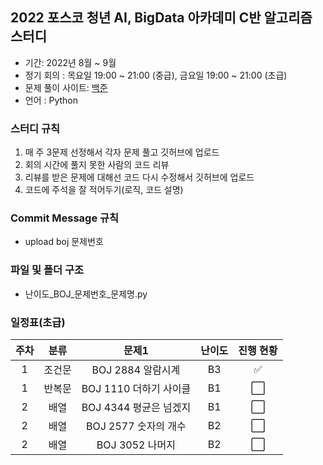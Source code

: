 
## 2022 포스코 청년 AI, BigData 아카데미 C반 알고리즘 스터디

* 기간: 2022년 8월 ~ 9월
* 정기 회의 : 목요일 19:00 ~ 21:00 (중급), 
             금요일 19:00 ~ 21:00 (초급)
* 문제 풀이 사이트: [백준](https://www.acmicpc.net/)
* 언어 : Python

### 스터디 규칙
1. 매 주 3문제 선정해서 각자 문제 풀고 깃허브에 업로드
2. 회의 시간에 풀지 못한 사람의 코드 리뷰
3. 리뷰를 받은 문제에 대해선 코드 다시 수정해서 깃허브에 업로드
4. 코드에 주석을 잘 적어두기(로직, 코드 설명)

### Commit Message 규칙
* upload boj 문제번호

### 파일 및 폴더 구조
* 난이도_BOJ_문제번호_문제명.py


### 일정표(초급)

| 주차 | 분류 | 문제1 | 난이도 |진행 현황 |  
|:---:|:---:|:---:|:---:|:---:|
| 1 | 조건문 | BOJ 2884 알람시계 | B3 | ✅ |
| 1 | 반복문 | BOJ 1110 더하기 사이클 | B1 | ⬜ |
| 2 | 배열 | BOJ 4344 평균은 넘겠지 | B1 | ⬜ |
| 2 | 배열 | BOJ 2577 숫자의 개수 | B2 | ⬜ | 
| 2 | 배열 | BOJ 3052 나머지 | B2 | ⬜ |
